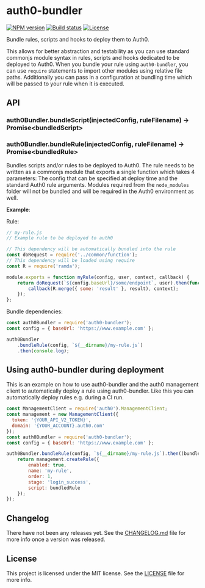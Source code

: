 # auth0-bundler

[![NPM version][npm-image]][npm-url]
[![Build status][travis-ci-image]][travis-ci-url]
[![License][license-image]][license-url]

Bundle rules, scripts and hooks to deploy them to Auth0.

This allows for better abstraction and testability as you can use standard commonjs module
syntax in rules, scripts and hooks dedicated to be deployed to Auth0. When you bundle your
rule using `auth0-bundler`, you can use `require` statements to import other modules using
relative file paths. Additionally you can pass in a configuration at bundling time which
will be passed to your rule when it is executed.

## API

### auth0Bundler.bundleScript(injectedConfig, ruleFilename) -> Promise\<bundledScript\>
### auth0Bundler.bundleRule(injectedConfig, ruleFilename) -> Promise\<bundledRule\>

Bundles scripts and/or rules to be deployed to Auth0. The rule needs to be written as a commonjs
module that exports a single function which takes 4 parameters: The config that can be specified
at deploy time and the standard Auth0 rule arguments. Modules required from the `node_modules`
folder will not be bundled and will be required in the Auth0 environment as well.

__Example__:

Rule:

```js
// my-rule.js
// Example rule to be deployed to auth0

// This dependency will be automatically bundled into the rule
const doRequest = require('../common/function');
// This dependency will be loaded using require
const R = require('ramda');

module.exports = function myRule(config, user, context, callback) {
    return doRequest(`${config.baseUrl}/some/endpoint`, user).then(function (result) {
        callback(R.merge({ some: 'result' }, result), context);
    });
};
```

Bundle dependencies:

```js
const auth0Bundler = require('auth0-bundler');
const config = { baseUrl: 'https://www.example.com' };

auth0Bundler
    .bundleRule(config, `${__dirname}/my-rule.js`)
    .then(console.log);
```



## Using auth0-bundler during deployment

This is an example on how to use auth0-bundler and the auth0 management client to automatically
deploy a rule using auth0-bundler. Like this you can automatically deploy rules e.g. during a
CI run.

```js
const ManagementClient = require('auth0').ManagementClient;
const management = new ManagementClient({
  token: '{YOUR_API_V2_TOKEN}',
  domain: '{YOUR_ACCOUNT}.auth0.com'
});
const auth0Bundler = require('auth0-bundler');
const config = { baseUrl: 'https://www.example.com' };

auth0Bundler.bundleRule(config, `${__dirname}/my-rule.js`).then((bundledRule) => {
    return management.createRule({
        enabled: true,
        name: 'my-rule',
        order: 1,
        stage: 'login_success',
        script: bundledRule
    });
});
```

## Changelog

There have not been any releases yet. See the [CHANGELOG.md](CHANGELOG.md) file for more info once a version
was released.

## License

This project is licensed under the MIT license. See the [LICENSE](LICENSE) file for more info.

[npm-image]: https://img.shields.io/npm/v/auth0-bundler.svg?style=flat-square
[npm-url]: https://npmjs.org/package/auth0-bundler
[travis-ci-image]: https://img.shields.io/travis/holidaycheck/auth0-bundler/master.svg?style=flat-square
[travis-ci-url]: https://travis-ci.org/holidaycheck/auth0-bundler
[license-image]: http://img.shields.io/npm/l/auth0-lock.svg?style=flat-square
[license-url]: #license
